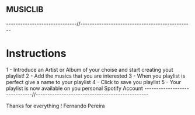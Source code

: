 ## MUSICLIB

------------------------------//------------------------------------------------
# Instructions
1 - Introduce an Artist or Album of your choise and start creating yout playlist!
2 - Add the musics that you are interested
3 - When you playlist is perfect give a name to your playlist
4 - Click to save you playlist 
5 - Your playlist is now available on you personal Spotify Account
------------------------------//------------------------------------------------

Thanks for everything !
Fernando Pereira
